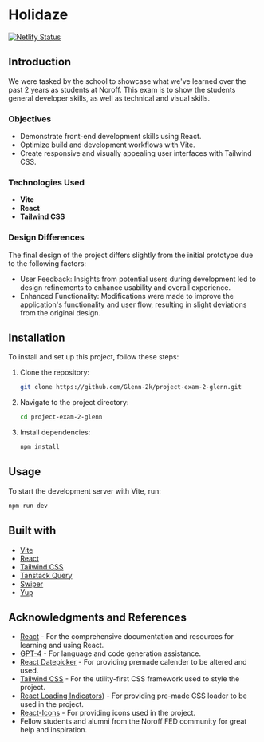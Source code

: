 # Holidaze


[![Netlify Status](https://api.netlify.com/api/v1/badges/20619ec1-c21b-4d09-86ed-302be7bd3773/deploy-status)](https://app.netlify.com/sites/pe2-glenn/deploys)



## Introduction

We were tasked by the school to showcase what we've learned over the past 2 years as students at Noroff. This exam is to show the students general developer skills, as well as technical and visual skills. 

### Objectives

- Demonstrate front-end development skills using React.
- Optimize build and development workflows with Vite.
- Create responsive and visually appealing user interfaces with Tailwind CSS.


### Technologies Used

- **Vite**
- **React**
- **Tailwind CSS**




### Design Differences

The final design of the project differs slightly from the initial prototype due to the following factors:

- User Feedback: Insights from potential users during development led to design refinements to enhance usability and overall experience.
- Enhanced Functionality: Modifications were made to improve the application's functionality and user flow, resulting in slight deviations from the original design.

## Installation

To install and set up this project, follow these steps:

1. Clone the repository:

   ```sh
   git clone https://github.com/Glenn-2k/project-exam-2-glenn.git
   ```

2. Navigate to the project directory:

   ```sh
   cd project-exam-2-glenn
   ```

3. Install dependencies:
   ```sh
   npm install
   ```

## Usage

To start the development server with Vite, run:

```sh
npm run dev
```

## Built with

- [Vite](https://vitejs.dev/)
- [React](https://reactjs.org/)
- [Tailwind CSS](https://tailwindcss.com/)
- [Tanstack Query](https://tanstack.com/query/latest)
- [Swiper](https://swiperjs.com/)
- [Yup](https://github.com/jquense/yup)


## Acknowledgments and References

- [React](https://react.dev/) - For the comprehensive documentation and resources for learning and using React.
- [GPT-4](https://openai.com) - For language and code generation assistance.
- [React Datepicker](https://reactdatepicker.com/) - For providing premade calender to be altered and used.
- [Tailwind CSS](https://tailwindcss.com) - For the utility-first CSS framework used to style the project.
- [React Loading Indicators](https://react-loading-indicators.netlify.app/)) - For providing pre-made CSS loader to be used in the project.
- [React-Icons](https://react-icons.github.io/react-icons/) - For providing icons used in the project.
- Fellow students and alumni from the Noroff FED community for great help and inspiration. 



